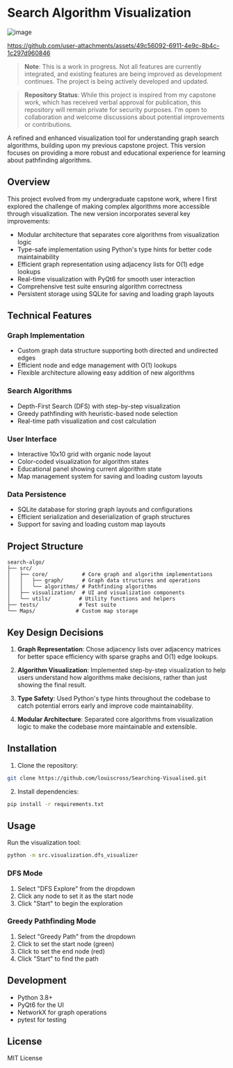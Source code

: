 # Search Algorithm Visualization
![image](https://github.com/user-attachments/assets/d82eeb5a-da47-48de-a939-3d7a16d05388)

https://github.com/user-attachments/assets/49c56092-6911-4e9c-8b4c-1c297d960846



> **Note**: This is a work in progress. Not all features are currently integrated, and existing features are being improved as development continues. The project is being actively developed and updated.

> **Repository Status**: While this project is inspired from my capstone work, which has received verbal approval for publication, this repository will remain private for security purposes. I'm open to collaboration and welcome discussions about potential improvements or contributions.

A refined and enhanced visualization tool for understanding graph search algorithms, building upon my previous capstone project. This version focuses on providing a more robust and educational experience for learning about pathfinding algorithms.

## Overview

This project evolved from my undergraduate capstone work, where I first explored the challenge of making complex algorithms more accessible through visualization. The new version incorporates several key improvements:

- Modular architecture that separates core algorithms from visualization logic
- Type-safe implementation using Python's type hints for better code maintainability
- Efficient graph representation using adjacency lists for O(1) edge lookups
- Real-time visualization with PyQt6 for smooth user interaction
- Comprehensive test suite ensuring algorithm correctness
- Persistent storage using SQLite for saving and loading graph layouts

## Technical Features

### Graph Implementation
- Custom graph data structure supporting both directed and undirected edges
- Efficient node and edge management with O(1) lookups
- Flexible architecture allowing easy addition of new algorithms

### Search Algorithms
- Depth-First Search (DFS) with step-by-step visualization
- Greedy pathfinding with heuristic-based node selection
- Real-time path visualization and cost calculation

### User Interface
- Interactive 10x10 grid with organic node layout
- Color-coded visualization for algorithm states
- Educational panel showing current algorithm state
- Map management system for saving and loading custom layouts

### Data Persistence
- SQLite database for storing graph layouts and configurations
- Efficient serialization and deserialization of graph structures
- Support for saving and loading custom map layouts

## Project Structure

```
search-algo/
├── src/
│   ├── core/           # Core graph and algorithm implementations
│   │   ├── graph/      # Graph data structures and operations
│   │   └── algorithms/ # Pathfinding algorithms
│   ├── visualization/  # UI and visualization components
│   └── utils/         # Utility functions and helpers
├── tests/             # Test suite
└── Maps/             # Custom map storage
```

## Key Design Decisions

1. **Graph Representation**: Chose adjacency lists over adjacency matrices for better space efficiency with sparse graphs and O(1) edge lookups.

2. **Algorithm Visualization**: Implemented step-by-step visualization to help users understand how algorithms make decisions, rather than just showing the final result.

3. **Type Safety**: Used Python's type hints throughout the codebase to catch potential errors early and improve code maintainability.

4. **Modular Architecture**: Separated core algorithms from visualization logic to make the codebase more maintainable and extensible.

## Installation

1. Clone the repository:
```bash
git clone https://github.com/louiscross/Searching-Visualised.git
```

2. Install dependencies:
```bash
pip install -r requirements.txt
```

## Usage

Run the visualization tool:
```bash
python -m src.visualization.dfs_visualizer
```

### DFS Mode
1. Select "DFS Explore" from the dropdown
2. Click any node to set it as the start node
3. Click "Start" to begin the exploration

### Greedy Pathfinding Mode
1. Select "Greedy Path" from the dropdown
2. Click to set the start node (green)
3. Click to set the end node (red)
4. Click "Start" to find the path

## Development

- Python 3.8+
- PyQt6 for the UI
- NetworkX for graph operations
- pytest for testing

## License

MIT License

